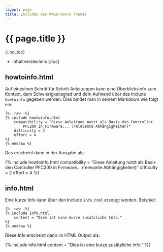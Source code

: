 ```yaml
---
layout: page
title: Includes des WAGO HowTo Themes
---
```

# {{ page.title }}
{:.no_toc}

- Inhaltverzeichnis
{:toc}

## howtoinfo.html

Auf einzelnen Schritt für Schritt Anleitungen kann eine Überblicksinfo zum Kontext, dem Schwierigkeitsgrad und dem Aufwand über das Include `howtoinfo` gegeben werden. Dies bindet man in seinem Markdown wie folgt ein:

```
{%- raw -%}
{% include howtoinfo.html
	compatibility = "Diese Anleitung nutzt als Basis den Controller 
		PFC200 in Firmware... (relevante Abhängigkeiten)"
	difficulty = 2
	effort = 4
%}
{% endraw %}
```
Das erscheint dann in der Ausgabe als:

{% include howtoinfo.html
	compatibility = "Diese Anleitung nutzt als Basis den Controller PFC200 in Firmware... (relevante Abhängigkeiten)"
	difficulty = 2
	effort = 4
%}

## info.html

Eine kurze Info kann über den Include `info.html` erzeugt werden. Beispiel:

```
{%- raw -%}
{% include info.html 
	content = "Dies ist eine kurze zusätzliche Info."
%}
{% endraw %}
```

Diese Info erscheint dann im HTML Output als:

{% include info.html 
	content = "Dies ist eine kurze zusätzliche Info."
%}


